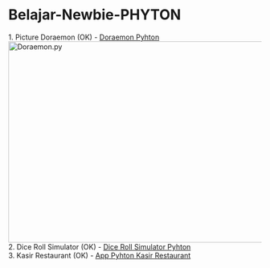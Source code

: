 # Belajar-Newbie-PHYTON
<p>
1. Picture Doraemon (OK) - <a href="https://github.com/adwisravi/Belajar-Newbie-PHYTON/commit/ebfd4c8c9a1d445c57ac377e1c90dcbbb1bb62ed">Doraemon Pyhton<a/>
  </br>
  <img src="https://codewithcurious.com/wp-content/uploads/2023/01/Handwritten-Notes-38.png" alt="Doraemon.py" style="width:700px;height:400px;">
  </br>
2. Dice Roll Simulator (OK) - <a href="https://github.com/adwisravi/Belajar-Newbie-PHYTON/commit/ff81016b0a2fc5a94af458563a84df7df8efe702">Dice Roll Simulator Pyhton<a/>
  </br>
3. Kasir Restaurant (OK) - <a href="https://github.com/adwisravi/Belajar-Newbie-PHYTON/commit/4b1b9b1f902b4341c81e137fc06994f60547098d">App Pyhton Kasir Restaurant<a/>
  </br>
  
  

  </p>

